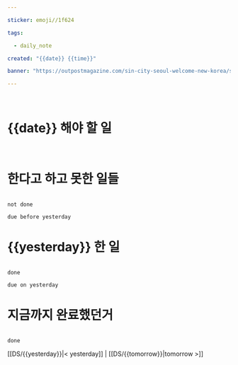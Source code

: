 ```yaml
---

sticker: emoji//1f624

tags:

  - daily_note

created: "{{date}} {{time}}"

banner: "https://outpostmagazine.com/sin-city-seoul-welcome-new-korea/seoul-skyline-photo/"

---
```


​

# {{date}} 해야 할 일

​


# 한다고 하고 못한 일들

```tasks

not done

due before yesterday

```

# {{yesterday}} 한 일

```tasks

done

due on yesterday

```

# 지금까지 완료했던거 

```tasks

done

```

[[DS/{{yesterday}}|< yesterday]] | [[DS/{{tomorrow}}|tomorrow >]]